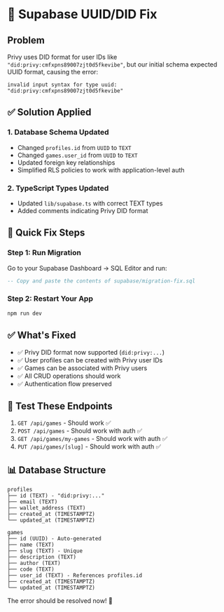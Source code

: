 # 🚨 Supabase UUID/DID Fix

## Problem
Privy uses DID format for user IDs like `"did:privy:cmfxpns89007zjt0d5fkevibe"`, but our initial schema expected UUID format, causing the error:

```
invalid input syntax for type uuid: "did:privy:cmfxpns89007zjt0d5fkevibe"
```

## ✅ Solution Applied

### 1. Database Schema Updated
- Changed `profiles.id` from `UUID` to `TEXT` 
- Changed `games.user_id` from `UUID` to `TEXT`
- Updated foreign key relationships
- Simplified RLS policies to work with application-level auth

### 2. TypeScript Types Updated
- Updated `lib/supabase.ts` with correct TEXT types
- Added comments indicating Privy DID format

## 🔧 Quick Fix Steps

### Step 1: Run Migration
Go to your Supabase Dashboard → SQL Editor and run:
```sql
-- Copy and paste the contents of supabase/migration-fix.sql
```

### Step 2: Restart Your App
```bash
npm run dev
```

## ✅ What's Fixed
- ✅ Privy DID format now supported (`did:privy:...`)
- ✅ User profiles can be created with Privy user IDs
- ✅ Games can be associated with Privy users
- ✅ All CRUD operations should work
- ✅ Authentication flow preserved

## 🧪 Test These Endpoints
1. `GET /api/games` - Should work ✅
2. `POST /api/games` - Should work with auth ✅
3. `GET /api/games/my-games` - Should work with auth ✅
4. `PUT /api/games/[slug]` - Should work with auth ✅

## 📊 Database Structure
```
profiles
├── id (TEXT) - "did:privy:..."
├── email (TEXT)
├── wallet_address (TEXT)
├── created_at (TIMESTAMPTZ)
└── updated_at (TIMESTAMPTZ)

games
├── id (UUID) - Auto-generated
├── name (TEXT)
├── slug (TEXT) - Unique
├── description (TEXT)
├── author (TEXT)
├── code (TEXT)
├── user_id (TEXT) - References profiles.id
├── created_at (TIMESTAMPTZ)
└── updated_at (TIMESTAMPTZ)
```

The error should be resolved now! 🎉
